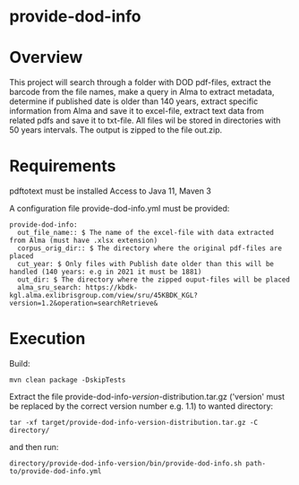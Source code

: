 # provide-dod-info

# Overview
This project will search through a folder with DOD pdf-files, extract the barcode from the file names,
make a query in Alma to extract metadata, determine if published date is older than 140 years, extract specific
information from Alma and save it to excel-file, extract text data from related pdfs and save it to txt-file.
All files wil be stored in directories with 50 years intervals.
The output is zipped to the file out.zip.



# Requirements
pdftotext must be installed
Access to 
Java 11, Maven 3

A configuration file provide-dod-info.yml must be provided: 
```
provide-dod-info:
  out_file_name:: $ The name of the excel-file with data extracted from Alma (must have .xlsx extension) 
  corpus_orig_dir:: $ The directory where the original pdf-files are placed
  cut_year: $ Only files with Publish date older than this will be handled (140 years: e.g in 2021 it must be 1881)
  out_dir: $ The directory where the zipped ouput-files will be placed
  alma_sru_search: https://kbdk-kgl.alma.exlibrisgroup.com/view/sru/45KBDK_KGL?version=1.2&operation=searchRetrieve&

```
# Execution
Build:
```
mvn clean package -DskipTests
```

Extract the file provide-dod-info-*version*-distribution.tar.gz ('version' must be replaced by the correct version number e.g. 1.1)
to wanted directory:
```
tar -xf target/provide-dod-info-version-distribution.tar.gz -C directory/
```
and then run:
```
directory/provide-dod-info-version/bin/provide-dod-info.sh path-to/provide-dod-info.yml
```


